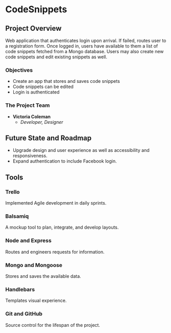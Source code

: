 # CodeSnippets

## Project Overview

Web application that authenticates login upon arrival. If failed, routes user to a registration form. Once logged in, users have available to them a list of code snippets fetched from a Mongo database. Users may also create new code snippets and edit existing snippets as well.

### Objectives
- Create an app that stores and saves code snippets
- Code snippets can be edited
- Login is authenticated

### The Project Team
* **Victoria Coleman**
    * *Developer, Designer*

## Future State and Roadmap
* Upgrade design and user experience as well as accessibility and responsiveness.
* Expand authentication to include Facebook login.

## Tools

### Trello
Implemented Agile development in daily sprints.

### Balsamiq
A mockup tool to plan, integrate, and develop layouts.

### Node and Express
Routes and engineers requests for information.

### Mongo and Mongoose
Stores and saves the available data.

### Handlebars
Templates visual experience.

### Git and GitHub
Source control for the lifespan of the project.
